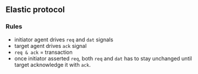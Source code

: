## Elastic protocol

### Rules

   * initiator agent drives `req` and `dat` signals
   * target agent drives `ack` signal
   * `req & ack` = transaction
   * once initiator asserted `req`, both `req` and `dat` has to stay unchanged until target acknowledge it with `ack`.
